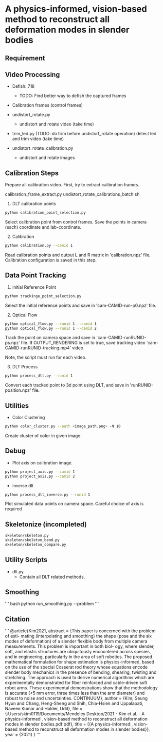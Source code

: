 # A physics-informed, vision-based method to reconstruct all deformation modes in slender bodies

## Requirement

## Video Processing

- Defish: 718
    - TODO: Find better way to defish the captured frames
- Calibration frames (control frames)

- undistort_rotate.py
    - undistort and rotate video (take time)
- trim_led.py (TODO: do trim before undistort_rotate operation)
    detect led and trim video (take time)
- undistort_rotate_calibration.py
    - undistort and rotate images


## Calibration Steps

Prepare all calibration video.
First, try to extract calibration frames.

calibration_frame_extract.py
undistort_rotate_calibrations_batch.sh

1. DLT calibration points

```bash
python calibration_point_selection.py
```

Select calibration point from control frames.
Save the points in camera (each) coordinate and lab-coordinate.

2. Calibration

```bash
python calibration.py --camid 1
```

Read calibration points and output L and R matrix in 'calibration.npz' file.
Calibration configuration is saved in this step.

## Data Point Tracking

1. Initial Reference Point

```bash
python trackinge_point_selection.py
```

Select the initial reference points and save in 'cam-CAMID-run-p0.npz' file.

2. Optical Flow

```bash
python optical_flow.py --runid 1 --camid 1
python optical_flow.py --runid 1 --camid 2
```

Track the point on camera space and save in 'cam-CAMID-runRUNID-ps.npz' file.
If OUTPUT_RENDERING is set to true, save tracking video 'cam-CAMID-runRUNID-tracking.mp4' video.

Note, the script must run for each video.

3. DLT Process

```bash
python process_dlt.py --runid 1 
```

Convert each tracked point to 3d point using DLT, and save in 'runRUNID-position.npz' file.

## Utilities

- Color Clustering

```bash
python color_cluster.py --path <image_path.png> -N 10
```

Create cluster of color in given image.

## Debug

- Plot axis on calibration image.

```bash
python project_axis.py --camid 1
python project_axis.py --camid 2
```

- Inverse dlt

```bash
python process_dlt_inverse.py --runid 1
```

Plot simulated data points on camera space.
Careful choice of axis is required

## Skeletonize (incompleted)

```bash
skeleton/skeleton.py
skeleton/skeleton_bend.py
skeleton/skeleton_compare.py
```

## Utility Scripts

- dlt.py
    - Contain all DLT related methods.

## Smoothing

''' bash
python run_smoothing.py --problem <Keyword>
'''

## Citation

'''
@article{Kim2021,
abstract = {This paper is concerned with the problem of esti- mating (interpolating and smoothing) the shape (pose and the six modes of deformation) of a slender flexible body from multiple camera measurements. This problem is important in both biol- ogy, where slender, soft, and elastic structures are ubiquitously encountered across species, and in engineering, particularly in the area of soft robotics. The proposed mathematical formulation for shape estimation is physics-informed, based on the use of the special Cosserat rod theory whose equations encode slender body mechanics in the presence of bending, shearing, twisting and stretching. The approach is used to derive numerical algorithms which are experimentally demonstrated for fiber reinforced and cable-driven soft robot arms. These experimental demonstrations show that the methodology is accurate (<5 mm error, three times less than the arm diameter) and robust to noise and uncertainties. CONTINUUM},
author = {Kim, Seung Hyun and Chang, Heng-Sheng and Shih, Chia-Hsien and Uppalapati, Naveen Kumar and Halder, Udit},
file = {:Users/skim0119/Documents/Mendeley Desktop/2021 - Kim et al. - A physics-informed , vision-based method to reconstruct all deformation modes in slender bodies.pdf:pdf},
title = {{A physics-informed , vision-based method to reconstruct all deformation modes in slender bodies}},
year = {2021}
}
'''
